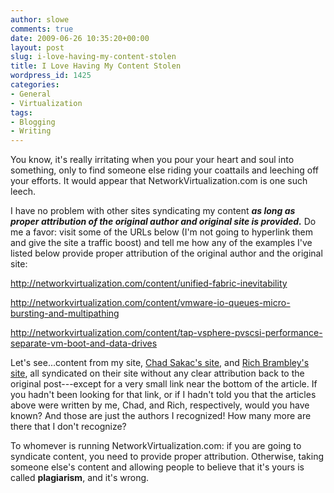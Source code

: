 ```yaml
---
author: slowe
comments: true
date: 2009-06-26 10:35:20+00:00
layout: post
slug: i-love-having-my-content-stolen
title: I Love Having My Content Stolen
wordpress_id: 1425
categories:
- General
- Virtualization
tags:
- Blogging
- Writing
---
```


You know, it's really irritating when you pour your heart and soul into something, only to find someone else riding your coattails and leeching off your efforts. It would appear that NetworkVirtualization.com is one such leech.

I have no problem with other sites syndicating my content _**as long as proper attribution of the original author and original site is provided.**_ Do me a favor: visit some of the URLs below (I'm not going to hyperlink them and give the site a traffic boost) and tell me how any of the examples I've listed below provide proper attribution of the original author and the original site:

http://networkvirtualization.com/content/unified-fabric-inevitability  

http://networkvirtualization.com/content/vmware-io-queues-micro-bursting-and-multipathing  

http://networkvirtualization.com/content/tap-vsphere-pvscsi-performance-separate-vm-boot-and-data-drives

Let's see...content from my site, [Chad Sakac's site](http://virtualgeek.typepad.com/), and [Rich Brambley's site](http://vmetc.com/), all syndicated on their site without any clear attribution back to the original post---except for a very small link near the bottom of the article. If you hadn't been looking for that link, or if I hadn't told you that the articles above were written by me, Chad, and Rich, respectively, would you have known? And those are just the authors I recognized! How many more are there that I don't recognize?

To whomever is running NetworkVirtualization.com: if you are going to syndicate content, you need to provide proper attribution. Otherwise, taking someone else's content and allowing people to believe that it's yours is called **plagiarism**, and it's wrong.
